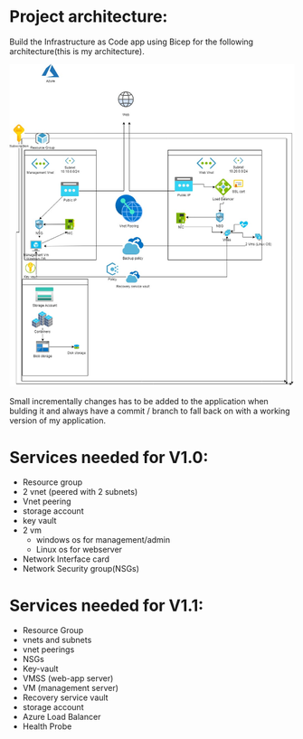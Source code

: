 # Project architecture:


Build the Infrastructure as Code app using Bicep for the following architecture(this is my architecture).

![project_architecturev1.0](../../00_includes/projectV1.1infrastructre%20draw.jpg)

Small  incrementally changes has to be added to the application when bulding it and always have a commit / branch to fall back on with a working version of my application.


# Services needed for V1.0:

- Resource group
- 2 vnet (peered with 2 subnets)
- Vnet peering
- storage account
- key vault
-  2 vm
    - windows os for management/admin
    - Linux os for webserver
- Network Interface card
- Network Security group(NSGs)


# Services needed for V1.1:
- Resource Group
- vnets and subnets
- vnet peerings
- NSGs
- Key-vault
- VMSS (web-app server)
- VM (management server)
- Recovery service vault
- storage account 
- Azure Load Balancer
- Health Probe

 